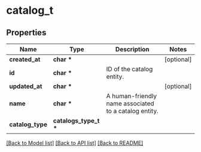# catalog_t

## Properties
Name | Type | Description | Notes
------------ | ------------- | ------------- | -------------
**created_at** | **char \*** |  | [optional] 
**id** | **char \*** | ID of the catalog entity. | 
**updated_at** | **char \*** |  | [optional] 
**name** | **char \*** | A human-friendly name associated to a catalog entity. | 
**catalog_type** | **catalogs_type_t \*** |  | 

[[Back to Model list]](../README.md#documentation-for-models) [[Back to API list]](../README.md#documentation-for-api-endpoints) [[Back to README]](../README.md)


